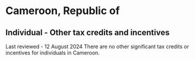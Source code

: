 # Cameroon, Republic of
## Individual - Other tax credits and incentives
Last reviewed - 12 August 2024
There are no other significant tax credits or incentives for individuals in Cameroon.
